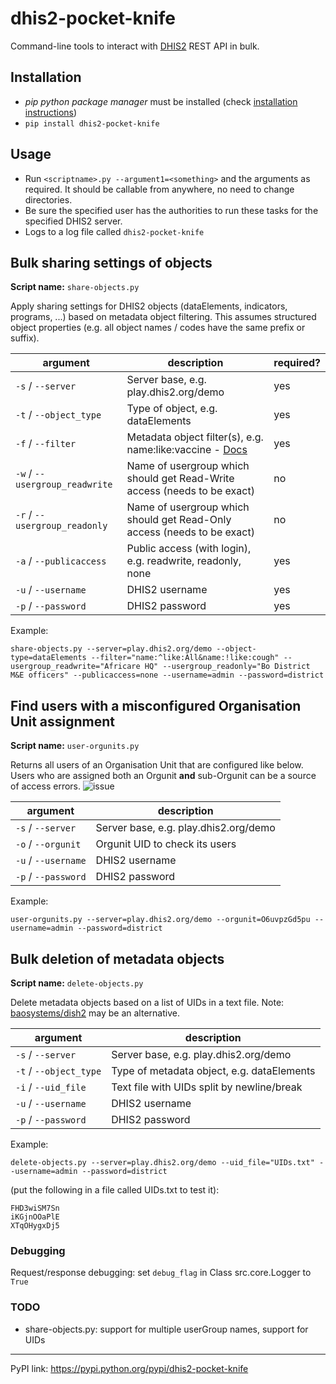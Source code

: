 # dhis2-pocket-knife

Command-line tools to interact with [DHIS2](https://dhis2.org) REST API in bulk.

## Installation

* *pip python package manager* must be installed (check [installation instructions](https://pip.pypa.io/en/stable/installing))
* `pip install dhis2-pocket-knife`

## Usage
* Run `<scriptname>.py --argument1=<something>` and the arguments as required. It should be callable from anywhere, no need to change directories.
* Be sure the specified user has the authorities to run these tasks for the specified DHIS2 server.
* Logs to a log file called `dhis2-pocket-knife`

## Bulk sharing settings of objects

**Script name:** `share-objects.py`

Apply sharing settings for DHIS2 objects (dataElements, indicators, programs, ...) based on metadata object filtering. This assumes structured object properties (e.g. all object names / codes have the same prefix or suffix).

| argument  |description   |required?   |
|---|---|---|
|`-s` / `--server`   |Server base, e.g. play.dhis2.org/demo   | yes  |
|`-t` / `--object_type`   |Type of object, e.g. dataElements   |yes   |
|`-f` / `--filter`   |Metadata object filter(s), e.g. name:like:vaccine - [Docs](https://dhis2.github.io/dhis2-docs/master/en/developer/html/dhis2_developer_manual_full.html#webapi_metadata_object_filter)   |yes   |
|`-w` / `--usergroup_readwrite`  |Name of usergroup which should get Read-Write access (needs to be exact)   |no   |
|`-r` / `--usergroup_readonly`   |Name of usergroup which should get Read-Only access (needs to be exact)   |no   |
|`-a` / `--publicaccess` | Public access (with login), e.g. readwrite, readonly, none   |yes   |
|`-u` / `--username`   |DHIS2 username   |yes   |
|`-p` / `--password`   |DHIS2 password   |yes   |

Example:

`share-objects.py --server=play.dhis2.org/demo --object-type=dataElements --filter="name:^like:All&name:!like:cough" --usergroup_readwrite="Africare HQ" --usergroup_readonly="Bo District M&E officers" --publicaccess=none --username=admin --password=district`

## Find users with a misconfigured Organisation Unit assignment

**Script name:** `user-orgunits.py`

Returns all users of an Organisation Unit that are configured like below. Users who are assigned both an Orgunit **and** sub-Orgunit can be a source of access errors.
![issue](https://i.imgur.com/MXiALrL.png)

|argument   |description   |
|---|---|
|`-s` / `--server`   |Server base, e.g. play.dhis2.org/demo   |
|`-o` / `--orgunit`   |Orgunit UID to check its users     |
|`-u` / `--username`   |DHIS2 username   |
|`-p` / `--password`   |DHIS2 password   |

Example:

`user-orgunits.py --server=play.dhis2.org/demo --orgunit=O6uvpzGd5pu --username=admin --password=district`

## Bulk deletion of metadata objects

**Script name:** `delete-objects.py`

Delete metadata objects based on a list of UIDs in a text file. Note: [baosystems/dish2](https://github.com/baosystems/dish2#remove-metadata-objects) may be an alternative.

|argument   |description   |
|---|---|
|`-s` / `--server`   |Server base, e.g. play.dhis2.org/demo   |
|`-t` / `--object_type`   |Type of metadata object, e.g. dataElements   |
|`-i` / `--uid_file`   |Text file with UIDs split by newline/break     |
|`-u` / `--username`   |DHIS2 username   |
|`-p` / `--password`   |DHIS2 password   |

Example:

`delete-objects.py --server=play.dhis2.org/demo --uid_file="UIDs.txt" --username=admin --password=district`

(put the following in a file called UIDs.txt to test it):

```
FHD3wiSM7Sn
iKGjnOOaPlE
XTqOHygxDj5
```

### Debugging

Request/response debugging: set `debug_flag` in Class src.core.Logger to `True`

### TODO

- share-objects.py: support for multiple userGroup names, support for UIDs

---
PyPI link: https://pypi.python.org/pypi/dhis2-pocket-knife